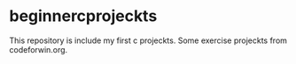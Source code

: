 # beginnercprojeckts
This repository is include my first c projeckts.
Some exercise projeckts from codeforwin.org.
